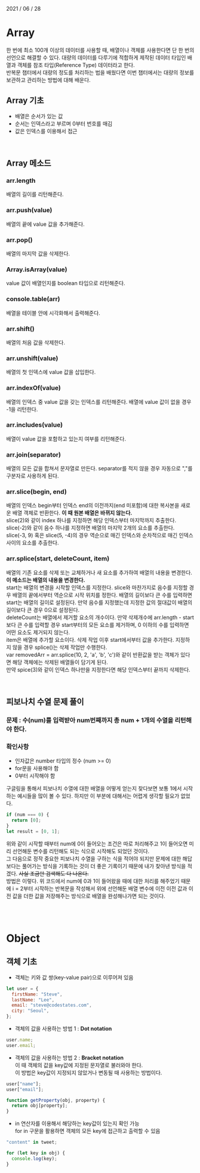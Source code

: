 2021 / 06 / 28

# Array

한 번에 최소 100개 이상의 데이터를 사용할 때, 배열이나 객체를 사용한다면 단 한 번의 선언으로 해결할 수 있다. 대량의 데이터를 다루기에 적합하게 제작된 데이터 타입인 배열과 객체를 참조 타입(Reference Type) 데이터라고 한다.  
반복문 챕터에서 대량의 정도를 처리하는 법을 배웠다면 이번 챕터에서는 대량의 정보를 보관하고 관리하는 방법에 대해 배운다.

## Array 기초

- 배열은 순서가 있는 값
- 순서는 인덱스라고 부르며 0부터 번호를 매김
- 값은 인덱스를 이용해서 접근

</br>

## Array 메소드

### arr.length

배열의 길이를 리턴해준다.

### arr.push(value)

배열의 끝에 value 값을 추가해준다.

### arr.pop()

배열의 마지막 값을 삭제한다.

### Array.isArray(value)

value 값이 배열인지를 boolean 타입으로 리턴해준다.

### console.table(arr)

배열을 테이블 안에 시각화해서 출력해준다.

### arr.shift()

배열의 처음 값을 삭제한다.

### arr.unshift(value)

배열의 첫 인덱스에 value 값을 삽입한다.

### arr.indexOf(value)

배열의 인덱스 중 value 값을 갖는 인덱스를 리턴해준다. 배열에 value 값이 없을 경우 -1을 리턴한다.

### arr.includes(value)

배열이 value 값을 포함하고 있는지 여부를 리턴해준다.

### arr.join(separator)

배열의 모든 값을 합쳐서 문자열로 만든다. separator를 적지 않을 경우 자동으로 ","를 구분자로 사용하게 된다.

### arr.slice(begin, end)

배열의 인덱스 begin부터 인덱스 end의 이전까지(end 미포함)에 대한 복사본을 새로운 배열 객체로 반환한다. **이 때 원본 배열은 바뀌지 않는다.**  
slice(2)와 같이 index 하나를 지정하면 해당 인덱스부터 마지막까지 추출한다.  
slice(-2)와 같이 음수 하나를 지정하면 배열의 마지막 2개의 요소를 추출한다.  
slice(-3, 9) 혹은 slice(5, -4)의 경우 역순으로 매긴 인덱스와 순차적으로 매긴 인덱스 사이의 요소를 추출한다.

### arr.splice(start, deleteCount, item)

배열의 기존 요소를 삭제 또는 교체하거나 새 요소를 추가하여 배열의 내용을 변경한다. **이 메소드는 배열의 내용을 변경한다.**  
start는 배열의 변경을 시작할 인덱스를 지정한다. slice와 마찬가지로 음수를 지정할 경우 배열의 끝에서부터 역순으로 시작 위치를 정한다. 배열의 길이보다 큰 수를 입력하면 start는 배열의 길이로 설정된다. 만약 음수를 지정했는데 지정한 값의 절대값이 배열의 길이보다 큰 경우 0으로 설정된다.  
deleteCount는 배열에서 제거할 요소의 개수이다. 만약 삭제개수에 arr.length - start 보다 큰 수를 입력할 경우 start부터의 모든 요소를 제거하며, 0 이하의 수를 입력하면 어떤 요소도 제거되지 않는다.  
item은 배열에 추가할 요소이다. 삭제 작업 이후 start에서부터 값을 추가한다. 지정하지 않을 경우 splice()는 삭제 작업만 수행한다.  
var removedArr = arr.splice(10, 2, 'a', 'b', 'c')와 같이 반환값을 받는 객체가 있다면 해당 객체에는 삭제된 배열들이 담기게 된다.  
만약 spice(3)와 같이 인덱스 하나만을 지정한다면 해당 인덱스부터 끝까지 삭제한다.

</br>

## 피보나치 수열 문제 풀이

### 문제 : 수(num)를 입력받아 num번째까지 총 num + 1개의 수열을 리턴해야 한다.

### 확인사항

- 인자값은 number 타입의 정수 (num >= 0)
- for문을 사용해야 함
- 0부터 시작해야 함

구글링을 통해서 피보나치 수열에 대한 배열을 어떻게 얻는지 찾다보면 보통 1에서 시작하는 예시들을 많이 볼 수 있다. 하지만 이 부분에 대해서는 어렵게 생각할 필요가 없었다.

```javascript
if (num === 0) {
  return [0];
}
let result = [0, 1];
```

위와 같이 시작할 때부터 num에 0이 들어오는 조건은 따로 처리해주고 1이 들어오면 미리 선언해둔 변수를 리턴해도 되는 식으로 시작해도 되었던 것이다.  
그 다음으로 정작 중요한 피보나치 수열을 구하는 식을 적어야 되지만 문제에 대한 해답보다는 풀어가는 방식을 기록하는 것이 더 좋은 기록이기 때문에 내가 찾아낸 방식을 적겠다. ~~사실 조금만 검색해도 다 나온다.~~  
방법은 이렇다. 위 코드에서 num에 0과 1이 들어왔을 때에 대한 처리를 해주었기 때문에 i = 2부터 시작하는 반복문을 작성해서 위에 선언해둔 배열 변수에 이전 이전 값과 이전 값을 더한 값을 저장해주는 방식으로 배열을 완성해나가면 되는 것이다.

</br>
</br>

# Object

## 객체 기초

- 객체는 키와 값 쌍(key-value pair)으로 이루어져 있음

```javascript
let user = {
  firstName: "Steve",
  lastName: "Lee",
  email: "steve@codestates.com",
  city: "Seoul",
};
```

- 객체의 값을 사용하는 방법 1 : **Dot notation**

```javascript
user.name;
user.email;
```

- 객체의 값을 사용하는 방법 2 : **Bracket notation**  
  이 때 객체의 값을 key값에 지정된 문자열로 불러와야 한다.  
  이 방법은 key값이 지정되지 않았거나 변동될 때 사용하는 방법이다.

```javascript
user["name"];
user["email"];
```

```javascript
function getProperty(obj, property) {
  return obj[property];
}
```

- in 연산자를 이용해서 해당하는 key값이 있는지 확인 가능  
  for in 구문을 활용하면 객체의 모든 key에 접근하고 출력할 수 있음

```javascript
"content" in tweet;
```

```javascript
for (let key in obj) {
  console.log(key);
}
```
